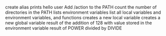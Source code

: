 create alias
prints hello user
Add /action to the PATH
count the number of directories in the PATH
lists environment variables
list all local variables and environment variables, and functions
creates a new local variable
creates a new global variable
result of the addition of 128 with value stored in the environment variable
 result of POWER divided by DIVIDE
